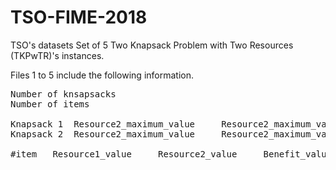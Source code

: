 # TSO-FIME-2018
TSO's datasets 
Set of 5 Two Knapsack Problem with Two Resources (TKPwTR)'s instances.

Files 1 to 5 include the following information.
<pre>
Number of knsapsacks
Number of items

Knapsack 1	Resource2_maximum_value		Resource2_maximum_value
Knapsack 2	Resource2_maximum_value		Resource2_maximum_value

#item	Resource1_value		Resource2_value		Benefit_value
<pre>
